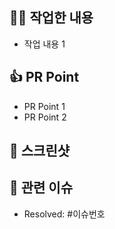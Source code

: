 ## 🙋‍♂️ 작업한 내용
- 작업 내용 1

## 👍 PR Point
<!-- 피드백을 받고 싶은 부분, 공유하고 싶은 부분, 작업 과정, 이유를 적어주세요. -->
- PR Point 1
- PR Point 2

## 📸 스크린샷
<!-- gif or mp4 용량 제한이 있는데... 용량 넘어가면 슬랙으로 보내 주세요. -->

## 💚 관련 이슈
- Resolved: #이슈번호

<!-- 아 맞다! Assignee, Reviewer 설정! 😇 -->

